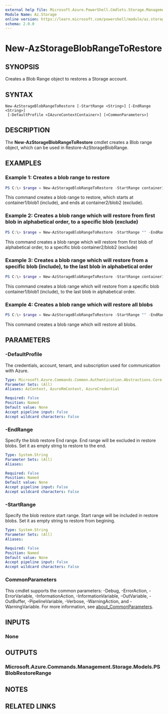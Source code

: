 ```yaml
---
external help file: Microsoft.Azure.PowerShell.Cmdlets.Storage.Management.dll-Help.xml
Module Name: Az.Storage
online version: https://learn.microsoft.com/powershell/module/az.storage/new-azstorageblobrangetorestore
schema: 2.0.0
---
```


# New-AzStorageBlobRangeToRestore

## SYNOPSIS
Creates a Blob Range object to restores a Storage account.

## SYNTAX

```
New-AzStorageBlobRangeToRestore [-StartRange <String>] [-EndRange <String>]
 [-DefaultProfile <IAzureContextContainer>] [<CommonParameters>]
```

## DESCRIPTION
The **New-AzStorageBlobRangeToRestore** cmdlet creates a Blob range object, which can be used in Restore-AzStorageBlobRange.

## EXAMPLES

### Example 1: Creates a blob range to restore
```powershell
PS C:\> $range = New-AzStorageBlobRangeToRestore -StartRange container1/blob1 -EndRange container2/blob2
```

This command creates a blob range to restore, which starts at container1/blob1 (include), and ends at container2/blob2 (exclude).

### Example 2: Creates a blob range which will restore from first blob in alphabetical order, to a specific blob (exclude)
```powershell
PS C:\> $range = New-AzStorageBlobRangeToRestore -StartRange "" -EndRange container2/blob2
```

This command creates a blob range which will restore from first blob of alphabetical order, to a specific blob container2/blob2 (exclude)

### Example 3: Creates a blob range which will restore from a specific blob (include), to the last blob in alphabetical order
```powershell
PS C:\> $range = New-AzStorageBlobRangeToRestore -StartRange container1/blob1 -EndRange ""
```

This command creates a blob range which will restore from a specific blob container1/blob1 (include), to the last blob in alphabetical order.

### Example 4: Creates a blob range which will restore all blobs
```powershell
PS C:\> $range = New-AzStorageBlobRangeToRestore -StartRange "" -EndRange ""
```

This command creates a blob range which will restore all blobs.

## PARAMETERS

### -DefaultProfile
The credentials, account, tenant, and subscription used for communication with Azure.

```yaml
Type: Microsoft.Azure.Commands.Common.Authentication.Abstractions.Core.IAzureContextContainer
Parameter Sets: (All)
Aliases: AzContext, AzureRmContext, AzureCredential

Required: False
Position: Named
Default value: None
Accept pipeline input: False
Accept wildcard characters: False
```

### -EndRange
Specify the blob restore End range.
End range will be excluded in restore blobs.
Set it as empty strng to restore to the end.

```yaml
Type: System.String
Parameter Sets: (All)
Aliases:

Required: False
Position: Named
Default value: None
Accept pipeline input: False
Accept wildcard characters: False
```

### -StartRange
Specify the blob restore start range.
Start range will be included in restore blobs.
Set it as empty string to restore from begining.

```yaml
Type: System.String
Parameter Sets: (All)
Aliases:

Required: False
Position: Named
Default value: None
Accept pipeline input: False
Accept wildcard characters: False
```

### CommonParameters
This cmdlet supports the common parameters: -Debug, -ErrorAction, -ErrorVariable, -InformationAction, -InformationVariable, -OutVariable, -OutBuffer, -PipelineVariable, -Verbose, -WarningAction, and -WarningVariable. For more information, see [about_CommonParameters](http://go.microsoft.com/fwlink/?LinkID=113216).

## INPUTS

### None

## OUTPUTS

### Microsoft.Azure.Commands.Management.Storage.Models.PSBlobRestoreRange

## NOTES

## RELATED LINKS
